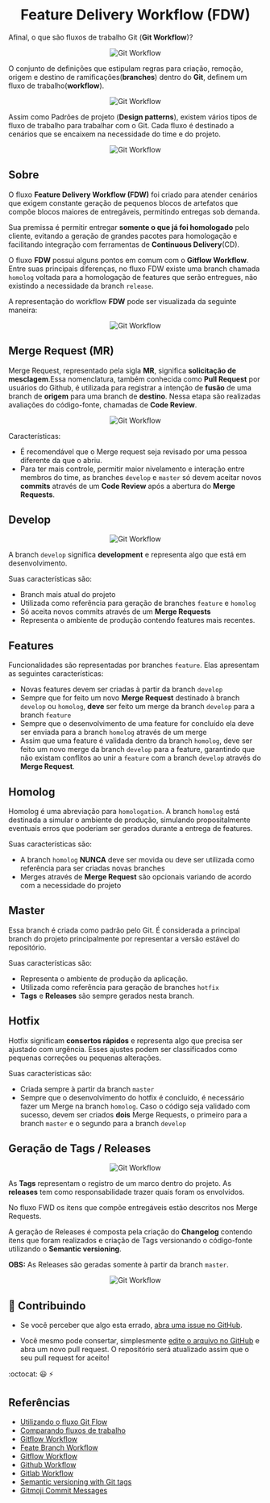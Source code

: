 <div align="center">

# Feature Delivery Workflow (FDW)

</div>

Afinal, o que são fluxos de trabalho Git (**Git Workflow**)?

<div align="center">

![Git Workflow](./git_commit_vs_git_push.gif)

</div>

O conjunto de definições que estipulam regras para criação, remoção, origem e destino de ramificações(**branches**) dentro do **Git**, definem um fluxo de trabalho(**workflow**).

<div align="center">

![Git Workflow](./groot_branches_bad.gif)

</div>

Assim como Padrões de projeto (**Design patterns**), existem vários tipos de fluxo de trabalho para trabalhar com o Git. Cada fluxo é destinado a cenários que se encaixem na necessidade do time e do projeto.

<div align="center">

![Git Workflow](./groot_branches.gif)

</div>

## Sobre

O fluxo **Feature Delivery Workflow (FDW)** foi criado para atender cenários que exigem constante geração de pequenos blocos de artefatos que compõe blocos maiores de entregáveis, permitindo entregas sob demanda.

Sua premissa é permitir entregar **somente o que já foi homologado** pelo cliente, evitando a geração de grandes pacotes para homologação e facilitando integração com ferramentas de **Continuous Delivery**(CD).

O fluxo **FDW** possui alguns pontos em comum com o **Gitflow Workflow**. Entre suas principais diferenças, no fluxo FDW existe uma branch chamada `homolog` voltada para a homologação de features que serão entregues, não existindo a necessidade da branch `release`.

A representação do workflow **FDW** pode ser visualizada da seguinte maneira:

<div align="center">

![Git Workflow](./Git_Workflow.png)

</div>

## Merge Request (MR)

Merge Request, representado pela sigla **MR**, significa **solicitação de mesclagem**.Essa nomenclatura, também conhecida como **Pull Request** por usuários do Github, é utilizada para registrar a intenção de **fusão** de uma branch de **origem** para uma branch de **destino**. Nessa etapa são realizadas avaliações do código-fonte, chamadas de **Code Review**.

<div align="center">

![Git Workflow](./merge_request.png)

</div>

Características:

- É recomendável que o Merge request seja revisado por uma pessoa diferente da que o abriu.
- Para ter mais controle, permitir maior nivelamento e interação entre membros do time, as branches `develop` e `master` só devem aceitar novos **commits** através de um **Code Review** após a abertura do **Merge Requests**.

## Develop

<div align="center">

![Git Workflow](./gitflow_1.png)

</div>

A branch `develop` significa **development** e representa algo que está em desenvolvimento.

Suas características são:

- Branch mais atual do projeto
- Utilizada como referência para geração de branches `feature` e `homolog`
- Só aceita novos commits através de um **Merge Requests**
- Representa o ambiente de produção contendo features mais recentes.

## Features

Funcionalidades são representadas por branches `feature`. Elas apresentam as seguintes características:

- Novas features devem ser criadas à partir da branch `develop`
- Sempre que for feito um novo **Merge Request** destinado à branch `develop` ou `homolog`, **deve** ser feito um merge da branch `develop` para a branch `feature`
- Sempre que o desenvolvimento de uma feature for concluído ela deve ser enviada para a branch `homolog` através de um merge
- Assim que uma feature é validada dentro da branch `homolog`, deve ser feito um novo merge da branch `develop` para a feature, garantindo que não existam conflitos ao unir a `feature` com a branch `develop` através do **Merge Request**.

## Homolog

Homolog é uma abreviação para `homologation`. A branch `homolog` está destinada a simular o ambiente de produção, simulando propositalmente eventuais erros que poderiam ser gerados durante a entrega de features.

Suas características são:

- A branch `homolog` **NUNCA** deve ser movida ou deve ser utilizada como referência para ser criadas novas branches
- Merges através de **Merge Request** são opcionais variando de acordo com a necessidade do projeto

## Master

Essa branch é criada como padrão pelo Git. É considerada a principal branch do projeto principalmente por representar a versão estável do repositório.

Suas características são:

- Representa o ambiente de produção da aplicação.
- Utilizada como referência para geração de branches `hotfix`
- **Tags** e **Releases** são sempre gerados nesta branch.

## Hotfix

Hotfix significam **consertos rápidos** e representa algo que precisa ser ajustado com urgência. Esses ajustes podem ser classificados como pequenas correções ou pequenas alterações.

Suas características são:

- Criada sempre à partir da branch `master`
- Sempre que o desenvolvimento do hotfix é concluído, é necessário fazer um Merge na branch `homolog`. Caso o código seja validado com sucesso, devem ser criados **dois** Merge Requests, o primeiro para a branch `master` e o segundo para a branch `develop` 

## Geração de Tags / Releases

<div align="center">

![Git Workflow](./gitflow_tags.png)

</div>

As **Tags** representam o registro de um marco dentro do projeto. As **releases** tem como responsabilidade trazer quais foram os envolvidos.

No fluxo FWD os itens que compõe entregáveis estão descritos nos Merge Requests.

A geração de Releases é composta pela criação do **Changelog** contendo itens que foram realizados e criação de Tags versionando o código-fonte utilizando o **Semantic versioning**.

**OBS:** As Releases são geradas somente à partir da branch `master`.

<div align="center">

![Git Workflow](./branch_balance.gif)

</div>


## :handshake: Contribuindo

 * Se você perceber que algo esta errado, [abra uma issue no GitHub](https://github.com/coopersystem-fsd/feature-delivery-workflow/issues/new/choose).

 * Você mesmo pode consertar, simplesmente [edite o arquivo no GitHub](https://github.com/php-df/vagas/edit/master/Readme.MD) e abra um novo pull request. O repositório será atualizado assim que o seu pull request for aceito!

:octocat: :smiley: :zap:

## Referências

- [Utilizando o fluxo Git Flow](https://medium.com/trainingcenter/utilizando-o-fluxo-git-flow-e63d5e0d5e04)
- [Comparando fluxos de trabalho](https://www.atlassian.com/br/git/tutorials/comparing-workflows)
- [Gitflow Workflow](https://www.atlassian.com/git/tutorials/comparing-workflows/gitflow-workflow)
- [Feate Branch Workflow](https://www.atlassian.com/git/tutorials/comparing-workflows/feature-branch-workflow)
- [Gitflow Workflow](https://imasters.com.br/desenvolvimento/quatro-workflows-para-trabalhar-com-git-melhores-2013)
- [Github Workflow](http://scottchacon.com/2011/08/31/github-flow.html)
- [Gitlab Workflow](https://about.gitlab.com/blog/2014/09/29/gitlab-flow)
- [Semantic versioning with Git tags](https://travishorn.com/semantic-versioning-with-git-tags-1ef2d4aeede6)
- [Gitmoji Commit Messages](https://gitmoji.carloscuesta.me) 

